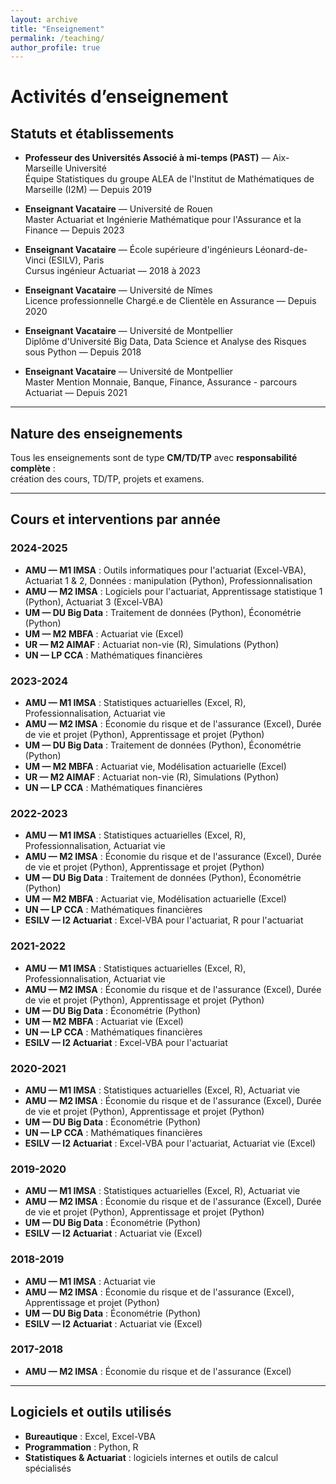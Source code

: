 ```yaml
---
layout: archive
title: "Enseignement"
permalink: /teaching/
author_profile: true
---
```

<!-- 
{% include base_path %}

{% for post in site.teaching reversed %}
  {% include archive-single.html %}
{% endfor %}
 -->


# Activités d’enseignement

## Statuts et établissements

- **Professeur des Universités Associé à mi-temps (PAST)** — Aix-Marseille Université  
  Équipe Statistiques du groupe ALEA de l'Institut de Mathématiques de Marseille (I2M) — Depuis 2019  

- **Enseignant Vacataire** — Université de Rouen  
  Master Actuariat et Ingénierie Mathématique pour l'Assurance et la Finance — Depuis 2023  

- **Enseignant Vacataire** — École supérieure d'ingénieurs Léonard-de-Vinci (ESILV), Paris  
  Cursus ingénieur Actuariat — 2018 à 2023  

- **Enseignant Vacataire** — Université de Nîmes  
  Licence professionnelle Chargé.e de Clientèle en Assurance — Depuis 2020  

- **Enseignant Vacataire** — Université de Montpellier  
  Diplôme d'Université Big Data, Data Science et Analyse des Risques sous Python — Depuis 2018  

- **Enseignant Vacataire** — Université de Montpellier  
  Master Mention Monnaie, Banque, Finance, Assurance - parcours Actuariat — Depuis 2021  

---

## Nature des enseignements

Tous les enseignements sont de type **CM/TD/TP** avec **responsabilité complète** :  
création des cours, TD/TP, projets et examens.

---

## Cours et interventions par année

### 2024-2025
- **AMU — M1 IMSA** : Outils informatiques pour l'actuariat (Excel-VBA), Actuariat 1 & 2, Données : manipulation (Python), Professionnalisation  
- **AMU — M2 IMSA** : Logiciels pour l'actuariat, Apprentissage statistique 1 (Python), Actuariat 3 (Excel-VBA)  
- **UM — DU Big Data** : Traitement de données (Python), Économétrie (Python)  
- **UM — M2 MBFA** : Actuariat vie (Excel)  
- **UR — M2 AIMAF** : Actuariat non-vie (R), Simulations (Python)  
- **UN — LP CCA** : Mathématiques financières  

### 2023-2024
- **AMU — M1 IMSA** : Statistiques actuarielles (Excel, R), Professionnalisation, Actuariat vie  
- **AMU — M2 IMSA** : Économie du risque et de l'assurance (Excel), Durée de vie et projet (Python), Apprentissage et projet (Python)  
- **UM — DU Big Data** : Traitement de données (Python), Économétrie (Python)  
- **UM — M2 MBFA** : Actuariat vie, Modélisation actuarielle (Excel)  
- **UR — M2 AIMAF** : Actuariat non-vie (R), Simulations (Python)  
- **UN — LP CCA** : Mathématiques financières  

### 2022-2023
- **AMU — M1 IMSA** : Statistiques actuarielles (Excel, R), Professionnalisation, Actuariat vie  
- **AMU — M2 IMSA** : Économie du risque et de l'assurance (Excel), Durée de vie et projet (Python), Apprentissage et projet (Python)  
- **UM — DU Big Data** : Traitement de données (Python), Économétrie (Python)  
- **UM — M2 MBFA** : Actuariat vie, Modélisation actuarielle (Excel)  
- **UN — LP CCA** : Mathématiques financières  
- **ESILV — I2 Actuariat** : Excel-VBA pour l'actuariat, R pour l'actuariat  

### 2021-2022
- **AMU — M1 IMSA** : Statistiques actuarielles (Excel, R), Professionnalisation, Actuariat vie  
- **AMU — M2 IMSA** : Économie du risque et de l'assurance (Excel), Durée de vie et projet (Python), Apprentissage et projet (Python)  
- **UM — DU Big Data** : Économétrie (Python)  
- **UM — M2 MBFA** : Actuariat vie (Excel)  
- **UN — LP CCA** : Mathématiques financières  
- **ESILV — I2 Actuariat** : Excel-VBA pour l'actuariat  

### 2020-2021
- **AMU — M1 IMSA** : Statistiques actuarielles (Excel, R), Actuariat vie  
- **AMU — M2 IMSA** : Économie du risque et de l'assurance (Excel), Durée de vie et projet (Python), Apprentissage et projet (Python)  
- **UM — DU Big Data** : Économétrie (Python)  
- **UN — LP CCA** : Mathématiques financières  
- **ESILV — I2 Actuariat** : Excel-VBA pour l'actuariat, Actuariat vie (Excel)  

### 2019-2020
- **AMU — M1 IMSA** : Statistiques actuarielles (Excel, R), Actuariat vie  
- **AMU — M2 IMSA** : Économie du risque et de l'assurance (Excel), Durée de vie et projet (Python), Apprentissage et projet (Python)  
- **UM — DU Big Data** : Économétrie (Python)  
- **ESILV — I2 Actuariat** : Actuariat vie (Excel)  

### 2018-2019
- **AMU — M1 IMSA** : Actuariat vie  
- **AMU — M2 IMSA** : Économie du risque et de l'assurance (Excel), Apprentissage et projet (Python)  
- **UM — DU Big Data** : Économétrie (Python)  
- **ESILV — I2 Actuariat** : Actuariat vie (Excel)  

### 2017-2018
- **AMU — M2 IMSA** : Économie du risque et de l'assurance (Excel)  

---

## Logiciels et outils utilisés
- **Bureautique** : Excel, Excel-VBA  
- **Programmation** : Python, R  
- **Statistiques & Actuariat** : logiciels internes et outils de calcul spécialisés  
